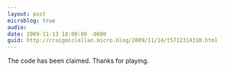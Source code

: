 ```yaml
---
layout: post
microblog: true
audio: 
date: 2009-11-13 18:00:00 -0600
guid: http://craigmcclellan.micro.blog/2009/11/14/t5712314310.html
---
```

The code has been claimed.  Thanks for playing.
